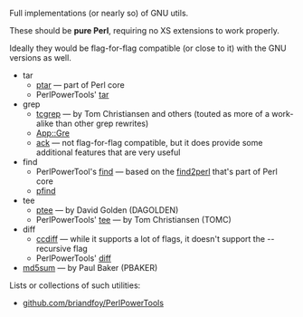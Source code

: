 Full implementations (or nearly so) of GNU utils.

These should be **pure Perl**, requiring no XS extensions to work properly.

Ideally they would be flag-for-flag compatible (or close to it) with the GNU versions as well.

* tar
    * [ptar](http://perldoc.perl.org/ptar.html) — part of Perl core
    * PerlPowerTools' [tar](https://github.com/briandfoy/PerlPowerTools/blob/master/bin/tar)
* grep
    * [tcgrep](https://metacpan.org/pod/release/CWEST/ppt-0.14/html/commands/grep/tcgrep) — by Tom Christiansen and others (touted as more of a work-alike than other grep rewrites)
    * [App::Gre](https://metacpan.org/pod/App::Gre)
    * [ack](https://beyondgrep.com/) — not flag-for-flag compatible, but it does provide some additional features that are very useful
* find
    * PerlPowerTool's [find](https://github.com/briandfoy/PerlPowerTools/blob/master/bin/find) — based on the [find2perl](http://perldoc.perl.org/find2perl.html) that's part of Perl core
    * [pfind](https://metacpan.org/dist/App-Pfind/view/script/pfind)
* tee
    * [ptee](https://metacpan.org/dist/Tee/view/bin/ptee) — by David Golden (DAGOLDEN)
    * PerlPowerTools' [tee](https://github.com/briandfoy/PerlPowerTools/blob/master/bin/tee) — by Tom Christiansen (TOMC)
* diff
    * [ccdiff](https://metacpan.org/dist/App-ccdiff/view/ccdiff) — while it supports a lot of flags, it doesn't support the --recursive flag
    * PerlPowerTools' [diff](https://github.com/briandfoy/PerlPowerTools/blob/master/bin/diff)
* [md5sum](https://metacpan.org/pod/release/PBAKER/md5sum-perl-0.1/md5sum-perl) — by Paul Baker (PBAKER)

Lists or collections of such utilities:

* [github.com/briandfoy/PerlPowerTools](https://github.com/briandfoy/PerlPowerTools)
